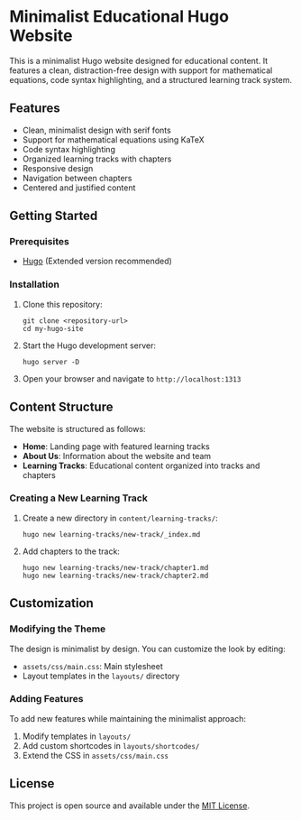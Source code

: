 # Minimalist Educational Hugo Website

This is a minimalist Hugo website designed for educational content. It features a clean, distraction-free design with support for mathematical equations, code syntax highlighting, and a structured learning track system.

## Features

- Clean, minimalist design with serif fonts
- Support for mathematical equations using KaTeX
- Code syntax highlighting
- Organized learning tracks with chapters
- Responsive design
- Navigation between chapters
- Centered and justified content

## Getting Started

### Prerequisites

- [Hugo](https://gohugo.io/getting-started/installing/) (Extended version recommended)

### Installation

1. Clone this repository:
   ```
   git clone <repository-url>
   cd my-hugo-site
   ```

2. Start the Hugo development server:
   ```
   hugo server -D
   ```

3. Open your browser and navigate to `http://localhost:1313`

## Content Structure

The website is structured as follows:

- **Home**: Landing page with featured learning tracks
- **About Us**: Information about the website and team
- **Learning Tracks**: Educational content organized into tracks and chapters

### Creating a New Learning Track

1. Create a new directory in `content/learning-tracks/`:
   ```
   hugo new learning-tracks/new-track/_index.md
   ```

2. Add chapters to the track:
   ```
   hugo new learning-tracks/new-track/chapter1.md
   hugo new learning-tracks/new-track/chapter2.md
   ```

## Customization

### Modifying the Theme

The design is minimalist by design. You can customize the look by editing:

- `assets/css/main.css`: Main stylesheet
- Layout templates in the `layouts/` directory

### Adding Features

To add new features while maintaining the minimalist approach:

1. Modify templates in `layouts/`
2. Add custom shortcodes in `layouts/shortcodes/`
3. Extend the CSS in `assets/css/main.css`

## License

This project is open source and available under the [MIT License](LICENSE).